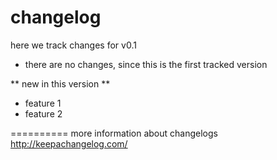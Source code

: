 # changelog

here we track changes for v0.1

- there are no changes, since this is the first tracked version

** new in this version **
- feature 1
- feature 2

==========
more information about changelogs
http://keepachangelog.com/
